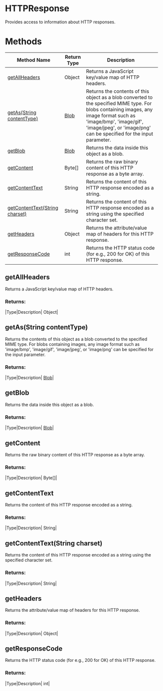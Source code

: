 # HTTPResponse
Provides access to information about HTTP responses.

# Methods
|Method Name|Return Type|Description|
|-|-|-
[getAllHeaders](#getallheaders)|Object|Returns a JavaScript key/value map of HTTP headers.<br />
[getAs(String contentType)](#getas~string-contenttype~)|[Blob](./Blob)|Returns the contents of this object as a blob converted to the specified MIME type. For blobs containing images,  any image format such as 'image/bmp', 'image/gif', 'image/jpeg', or 'image/png' can be specified for the input parameter.<br />
[getBlob](#getblob)|[Blob](./Blob)|Returns the data inside this object as a blob.<br />
[getContent](#getcontent)|Byte[]|Returns the raw binary content of this HTTP response as a byte array.<br />
[getContentText](#getcontenttext)|String|Returns the content of this HTTP response encoded as a string.<br />
[getContentText(String charset)](#getcontenttext~string-charset~)|String|Returns the content of this HTTP response encoded as a string using the specified character set.<br />
[getHeaders](#getheaders)|Object|Returns the attribute/value map of headers for this HTTP response.<br />
[getResponseCode](#getresponsecode)|int|Returns the HTTP status code (for e.g., 200 for OK) of this HTTP response.<br />

## <a name="getallheaders"></a>getAllHeaders
Returns a JavaScript key/value map of HTTP headers.

### Returns:
|Type|Description|
Object|

## <a name="getas~string-contenttype~"></a>getAs(String contentType)
Returns the contents of this object as a blob converted to the specified MIME type. For blobs containing images,  any image format such as 'image/bmp', 'image/gif', 'image/jpeg', or 'image/png' can be specified for the input parameter.

### Returns:
|Type|Description|
[Blob](./Blob)|

## <a name="getblob"></a>getBlob
Returns the data inside this object as a blob.

### Returns:
|Type|Description|
[Blob](./Blob)|

## <a name="getcontent"></a>getContent
Returns the raw binary content of this HTTP response as a byte array.

### Returns:
|Type|Description|
Byte[]|

## <a name="getcontenttext"></a>getContentText
Returns the content of this HTTP response encoded as a string.

### Returns:
|Type|Description|
String|

## <a name="getcontenttext~string-charset~"></a>getContentText(String charset)
Returns the content of this HTTP response encoded as a string using the specified character set.

### Returns:
|Type|Description|
String|

## <a name="getheaders"></a>getHeaders
Returns the attribute/value map of headers for this HTTP response.

### Returns:
|Type|Description|
Object|

## <a name="getresponsecode"></a>getResponseCode
Returns the HTTP status code (for e.g., 200 for OK) of this HTTP response.

### Returns:
|Type|Description|
int|

